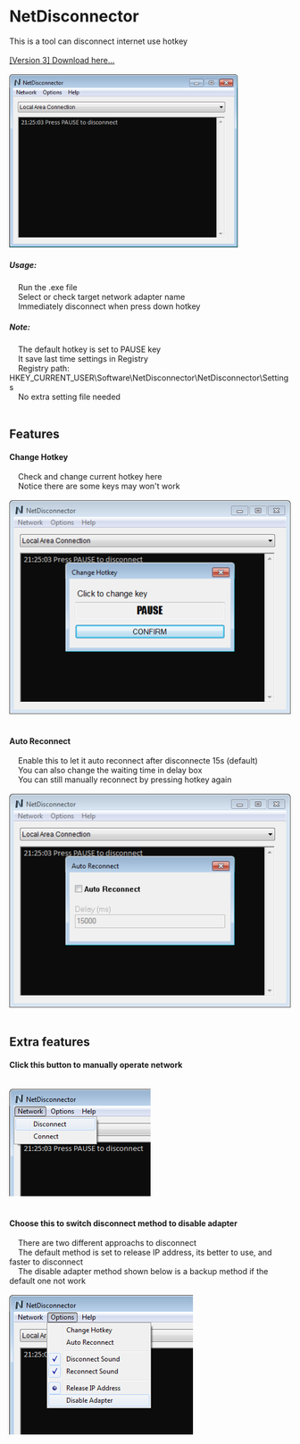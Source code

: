 # NetDisconnector
This is a tool can disconnect internet use hotkey<br>
<br>
[[Version 3] Download here...](https://github.com/Barracuda10/NetDisconnector/releases/download/1.2/NetDisconnector.exe)<br>
<br>
<img src="https://raw.githubusercontent.com/Barracuda10/others/master/NetDisconnector/netdisconnector_main.png?token=AHWAOFFFNR4TIK4XGH3ESJK6EESXA" width="410" height="310"><br>
##### Usage:
&nbsp;&nbsp;&nbsp;&nbsp;Run the .exe file<br>
&nbsp;&nbsp;&nbsp;&nbsp;Select or check target network adapter name<br>
&nbsp;&nbsp;&nbsp;&nbsp;Immediately disconnect when press down hotkey<br>
##### Note:
&nbsp;&nbsp;&nbsp;&nbsp;The default hotkey is set to PAUSE key<br>
&nbsp;&nbsp;&nbsp;&nbsp;It save last time settings in Registry<br>
&nbsp;&nbsp;&nbsp;&nbsp;Registry path: HKEY_CURRENT_USER\Software\NetDisconnector\NetDisconnector\Settings<br>
&nbsp;&nbsp;&nbsp;&nbsp;No extra setting file needed<br>
<br>
## Features
#### Change Hotkey<br>
&nbsp;&nbsp;&nbsp;&nbsp;Check and change current hotkey here<br>
&nbsp;&nbsp;&nbsp;&nbsp;Notice there are some keys may won't work<br>
<br>
![img](https://raw.githubusercontent.com/Barracuda10/others/master/NetDisconnector/netdisconnector_feature_1.png)<br>
<br>
#### Auto Reconnect<br>
&nbsp;&nbsp;&nbsp;&nbsp;Enable this to let it auto reconnect after disconnecte 15s (default)<br>
&nbsp;&nbsp;&nbsp;&nbsp;You can also change the waiting time in delay box<br>
&nbsp;&nbsp;&nbsp;&nbsp;You can still manually reconnect by pressing hotkey again<br>
<br>
![img](https://raw.githubusercontent.com/Barracuda10/others/master/NetDisconnector/netdisconnector_feature_2.png)<br>
<br>
## Extra features
#### Click this button to manually operate network<br><br>
![img](https://raw.githubusercontent.com/Barracuda10/others/master/NetDisconnector/netdisconnector_manul.png)<br>
<br>
#### Choose this to switch disconnect method to disable adapter<br>
&nbsp;&nbsp;&nbsp;&nbsp;There are two different approachs to disconnect<br>
&nbsp;&nbsp;&nbsp;&nbsp;The default method is set to release IP address, its better to use, and faster to disconnect<br>
&nbsp;&nbsp;&nbsp;&nbsp;The disable adapter method shown below is a backup method if the default one not work<br>
<br>
![img](https://raw.githubusercontent.com/Barracuda10/others/master/NetDisconnector/netdisconnector_method.png)<br>
